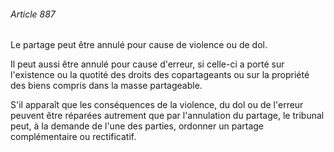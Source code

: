 ###### Article 887

Le partage peut être annulé pour cause de violence ou de dol.

Il peut aussi être annulé pour cause d'erreur, si celle-ci a porté sur l'existence ou la quotité des droits des copartageants ou sur la propriété des biens compris dans la masse partageable.

S'il apparaît que les conséquences de la violence, du dol ou de l'erreur peuvent être réparées autrement que par l'annulation du partage, le tribunal peut, à la demande de l'une des parties, ordonner un partage complémentaire ou rectificatif.

